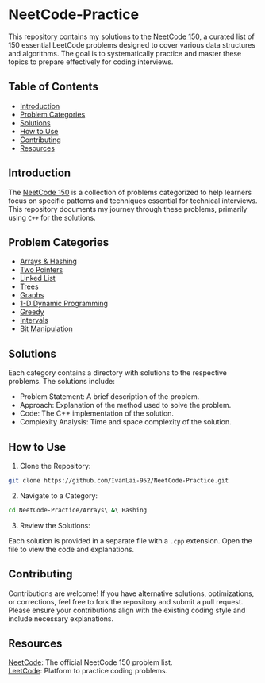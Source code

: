 # NeetCode-Practice

This repository contains my solutions to the [NeetCode 150](https://neetcode.io/practice?tab=neetcode150), a curated list of 150 essential LeetCode problems designed to cover various data structures and algorithms. The goal is to systematically practice and master these topics to prepare effectively for coding interviews.

## Table of Contents

- [Introduction](#introduction)
- [Problem Categories](#problem-categories)
- [Solutions](#solutions)
- [How to Use](#how-to-use)
- [Contributing](#contributing)
- [Resources](#resources)



## Introduction
The [NeetCode 150](https://neetcode.io/practice?tab=neetcode150) is a collection of problems categorized to help learners focus on specific patterns and techniques essential for technical interviews. This repository documents my journey through these problems, primarily using `C++` for the solutions.

## Problem Categories
- [Arrays & Hashing](https://github.com/IvanLai-952/NeetCode-Practice/tree/main/Arrays%20%26%20Hashing)
- [Two Pointers](https://github.com/IvanLai-952/NeetCode-Practice/tree/main/Two%20Pointers/)
- [Linked List](https://github.com/IvanLai-952/NeetCode-Practice/tree/main/Linked%20List/)
- [Trees](https://github.com/IvanLai-952/NeetCode-Practice/tree/main/Trees/)
- [Graphs](https://github.com/IvanLai-952/NeetCode-Practice/tree/main/Graphs/)
- [1-D Dynamic Programming](https://github.com/IvanLai-952/NeetCode-Practice/tree/main/1-D%20Dynamic%20Programming)
- [Greedy](https://github.com/IvanLai-952/NeetCode-Practice/tree/main/Greedy/)
- [Intervals](https://github.com/IvanLai-952/NeetCode-Practice/tree/main/Intervals/)
- [Bit Manipulation](https://github.com/IvanLai-952/NeetCode-Practice/tree/main/Bit%20Manipulation/)

## Solutions

Each category contains a directory with solutions to the respective problems. The solutions include:

- Problem Statement: A brief description of the problem.
- Approach: Explanation of the method used to solve the problem.
- Code: The C++ implementation of the solution.
- Complexity Analysis: Time and space complexity of the solution.

## How to Use

1. Clone the Repository:
```bash
git clone https://github.com/IvanLai-952/NeetCode-Practice.git
```

2. Navigate to a Category:
```bash
cd NeetCode-Practice/Arrays\ &\ Hashing
```

3. Review the Solutions:

Each solution is provided in a separate file with a `.cpp` extension. Open the file to view the code and explanations.

## Contributing
Contributions are welcome! If you have alternative solutions, optimizations, or corrections, feel free to fork the repository and submit a pull request. Please ensure your contributions align with the existing coding style and include necessary explanations.

## Resources
[NeetCode](https://neetcode.io/practice?tab=neetcode150): The official NeetCode 150 problem list.  
[LeetCode](https://leetcode.com/problemset/): Platform to practice coding problems.